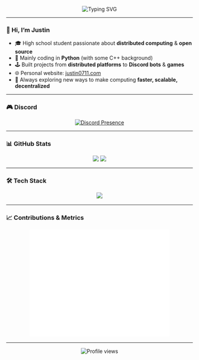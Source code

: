 <p align="center">
  <img 
    src="https://readme-typing-svg.demolab.com?font=Fira+Code&weight=600&size=32&pause=1000&color=00FFB3&center=true&vCenter=true&width=600&lines=I+BUILD+DISTRIBUTED+SYSTEMS;OPEN+SOURCE+%26+PYTHON+DEV;ALWAYS+LEARNING+%F0%9F%92%A1" 
    alt="Typing SVG" />
</p>

---

### 👋 Hi, I’m Justin

- 🎓 High school student passionate about **distributed computing** & **open source**  
- 🐍 Mainly coding in **Python** (with some C++ background)  
- 🕹 Built projects from **distributed platforms** to **Discord bots** & **games**  
- 🌐 Personal website: [justin0711.com](https://justin0711.com)  
- 🚀 Always exploring new ways to make computing **faster, scalable, decentralized**  

---

### 🎮 Discord
<p align="center">
  <a href="https://discord.com/users/882952356508094484">
    <img 
      src="https://lanyard.cnrad.dev/api/882952356508094484?bg=1a1b27&animated=true&idleMessage=Coding%20never%20stops&borderRadius=25px?timestamp=123" 
      alt="Discord Presence" 
    />
  </a>
</p>

---

### 📊 GitHub Stats
<p align="center">
  <img src="https://github-readme-stats.vercel.app/api?username=him6794&show_icons=true&theme=calm&count_private=true" height="180"/>
  <img src="https://github-readme-stats.vercel.app/api/top-langs/?username=him6794&layout=compact&theme=calm" height="180"/>
</p>

---

### 🛠 Tech Stack
<p align="center">
  <img src="https://skillicons.dev/icons?i=python,cpp,js,html,css,git,docker,linux" />
</p>

---

### 📈 Contributions & Metrics
<p align="center">
  <img src="https://raw.githubusercontent.com/him6794/him6794/main/github-metrics.svg?timestamp=1" width="75%"/>
</p>


---

<p align="center">
  <img src="https://komarev.com/ghpvc/?username=him6794&style=flat-square&color=00ffb3" alt="Profile views"/>
</p>
